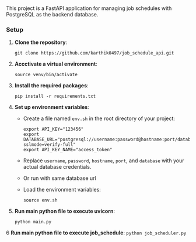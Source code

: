 

###


This project is a FastAPI application for managing job schedules with PostgreSQL as the backend database.

### Setup

1. **Clone the repository**:
    ```
    git clone https://github.com/karthik0497/job_schedule_api.git
    ```

2. **Accctivate a virtual environment**:
    ```
    source venv/bin/activate
    ```

3. **Install the required packages**:
    ```
    pip install -r requirements.txt
    ```

4. **Set up environment variables**:
    - Create a file named `env.sh` in the root directory of your project:
      ```
      export API_KEY="123456"
      export DATABASE_URL="postgresql://username:password@hostname:port/database?sslmode=verify-full"
      export API_KEY_NAME="access_token"
      ```
    - Replace `username`, `password`, `hostname`, `port`, and `database` with your actual database credentials.
    - Or run with same database url

    - Load the environment variables:
      ```
      source env.sh
      ```

5. **Run main python file to execute uvicorn**:
      ```
      python main.py
      ```
6 **Run main python file to execute job_schedule**:
      ```
      python job_scheduler.py
      ```